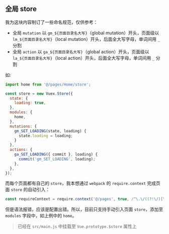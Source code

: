 ## 全局 store

我为这块内容制订了一些命名规范，仅供参考：

- 全局 `mutation` 以 `gm_${页面目录名大写}`（global mutation）开头，页面级以 `lm_${页面目录名大写}`（local mutation）开头，后面全大写字母，单词间用 `_` 分割
- 全局 `action` 以 `ga_${页面目录名大写}`（global action）开头，页面级以 `la_${页面目录名大写}`（local action）开头，后面全大写字母，单词间用 `_` 分割

如:

```js
import home from '@/pages/Home/store';

const store = new Vuex.Store({
  state: {
    loading: true,
  },
  modules: {
    home,
  },
  mutations: {
    gm_SET_LOADING(state, loading) {
      state.loading = loading;
    }
  },
  actions: {
    ga_SET_LOADING({ commit }, loading) {
      commit('gm_SET_LOADING', loading);
    },
  },
});
```

而每个页面都有自己的 `store`，我本想通过 `webpack` 的 `require.context` 完成页面 `store` 的自动引入：

```js
const requireContext = require.context('@/pages', true, /^\.\/((?!\/)[\s\S])+\/routes.js$/);
```

但是语法报错，应该是配置出错。所以，目前只支持手动引入页面 `store`，添加至 `modules` 字段中，如上例中的 `home`。

> 已经在 `src/main.js` 中挂载至 `Vue.prototype.$store` 属性上
